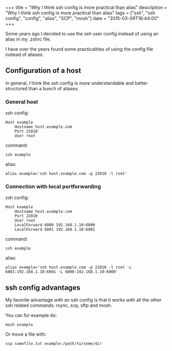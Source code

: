 +++
title = "Why I think ssh config is more practical than alias"
description = "Why I think ssh config is more practical than alias"
tags = ["ssh", "ssh config", "config", "alias", "SCP", "mosh"]
date = "2015-03-09T16:44:00"
+++



Some years ago I decided to use the ssh user config instead of using an alias in my .zshrc file.

I have over the years found some practicalities of using the config file instead of aliases.

## Configuration of a host
In general, I think the ssh config is more understandable and better structured than a bunch of aliases.

### General host
ssh config:

    
    Host example
        Hostname host.example.com
        Port 22010
        User root

command:

    
    ssh example

alias:

    
    alias example='ssh host.example.com -p 22010 -l root'

### Connection with local portforwarding
ssh config:

    
    Host example
        Hostname host.example.com
        Port 22010
        User root
        LocalForward 6000 192.168.1.10:6000
        LocalForward 6001 192.168.1.10:6001

command:

    
    ssh example

alias:

    
    alias example='ssh host.example.com -p 22010 -l root -L 6001:192.168.1.10:6001 -L 6000:192.168.1.10:6000'

## ssh config advantages
My favorite advantage with an ssh config is that it works with all the other ssh related commands: rsync, scp, sftp and mosh.

You can for example do:

    
    mosh example

Or move a file with:

    
    scp somefile.txt example:/path/to/some/dir
